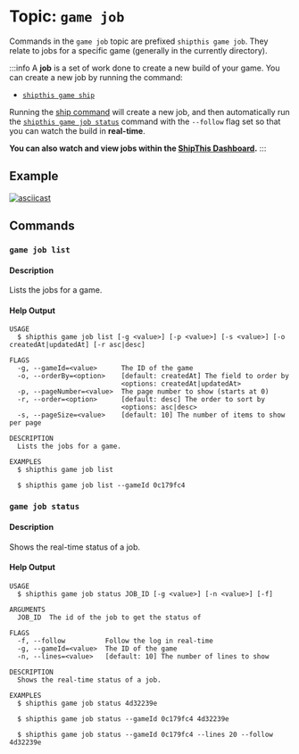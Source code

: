 # Topic: `game job`

Commands in the `game job` topic are prefixed `shipthis game job`. They relate to jobs for a specific game (generally in the currently directory).

:::info
A **job** is a set of work done to create a new build of your game. You can create a new job by running the command:

- [`shipthis game ship`](/docs/reference/game/ship)

Running the [ship command](/docs/reference/game/ship) will create a new job, and then automatically run the [`shipthis game job status`](/docs/reference/game/job#game-job-status) command with the `--follow` flag set so that you can watch the build in **real-time**.

**You can also watch and view jobs within the [ShipThis Dashboard](/dashboard).**
:::

## Example

[![asciicast](https://asciinema.org/a/25NfXdtyEYt1E3wm6caBxxoTK.svg)](https://asciinema.org/a/25NfXdtyEYt1E3wm6caBxxoTK#shipthis-col120row32)

## Commands

### `game job list`

#### Description

Lists the jobs for a game.

#### Help Output

```help
USAGE
  $ shipthis game job list [-g <value>] [-p <value>] [-s <value>] [-o createdAt|updatedAt] [-r asc|desc]

FLAGS
  -g, --gameId=<value>      The ID of the game
  -o, --orderBy=<option>    [default: createdAt] The field to order by
                            <options: createdAt|updatedAt>
  -p, --pageNumber=<value>  The page number to show (starts at 0)
  -r, --order=<option>      [default: desc] The order to sort by
                            <options: asc|desc>
  -s, --pageSize=<value>    [default: 10] The number of items to show per page

DESCRIPTION
  Lists the jobs for a game.

EXAMPLES
  $ shipthis game job list

  $ shipthis game job list --gameId 0c179fc4
```

### `game job status`

#### Description

Shows the real-time status of a job.

#### Help Output

```help
USAGE
  $ shipthis game job status JOB_ID [-g <value>] [-n <value>] [-f]

ARGUMENTS
  JOB_ID  The id of the job to get the status of

FLAGS
  -f, --follow          Follow the log in real-time
  -g, --gameId=<value>  The ID of the game
  -n, --lines=<value>   [default: 10] The number of lines to show

DESCRIPTION
  Shows the real-time status of a job.

EXAMPLES
  $ shipthis game job status 4d32239e

  $ shipthis game job status --gameId 0c179fc4 4d32239e

  $ shipthis game job status --gameId 0c179fc4 --lines 20 --follow 4d32239e
```
